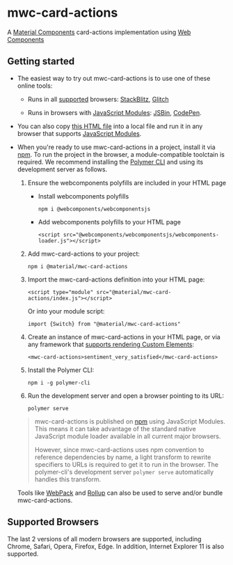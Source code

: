 # mwc-card-actions
A [Material Components](https://material.io/develop/) card-actions implementation using [Web Components](https://www.webcomponents.org/introduction)

## Getting started

 * The easiest way to try out mwc-card-actions is to use one of these online tools:

    * Runs in all [supported](#supported-browsers) browsers: [StackBlitz](https://stackblitz.com/edit/mwc-icon-example?file=index.js), [Glitch](https://glitch.com/edit/#!/mwc-icon-example?path=index.html)

    * Runs in browsers with [JavaScript Modules](https://caniuse.com/#search=modules): [JSBin](http://jsbin.com/qibisux/edit?html,output),
    [CodePen](https://codepen.io/azakus/pen/deZLja).

* You can also copy [this HTML file](https://gist.githubusercontent.com/azakus/f01e9fc2ed04e781ad5a52ded7b296e7/raw/266f2f4f91cbfe89b2acc6ec63957b1a3cfe9b39/index.html) into a local file and run it in any browser that supports [JavaScript Modules]((https://caniuse.com/#search=modules)).

* When you're ready to use mwc-card-actions in a project, install it via [npm](https://www.npmjs.com/). To run the project in the browser, a module-compatible toolctain is required. We recommend installing the [Polymer CLI](https://github.com/Polymer/polymer-cli) and using its development server as follows.

  1. Ensure the webcomponents polyfills are included in your HTML page

      - Install webcomponents polyfills

          ```npm i @webcomponents/webcomponentsjs```

      - Add webcomponents polyfills to your HTML page

          ```<script src="@webcomponents/webcomponentsjs/webcomponents-loader.js"></script>```

  1. Add mwc-card-actions to your project:

      ```npm i @material/mwc-card-actions```

  1. Import the mwc-card-actions definition into your HTML page:

      ```<script type="module" src="@material/mwc-card-actions/index.js"></script>```

      Or into your module script:

      ```import {Switch} from "@material/mwc-card-actions"```

  1. Create an instance of mwc-card-actions in your HTML page, or via any framework that [supports rendering Custom Elements](https://custom-elements-everywhere.com/):

      ```<mwc-card-actions>sentiment_very_satisfied</mwc-card-actions>```

  1. Install the Polymer CLI:

      ```npm i -g polymer-cli```

  1. Run the development server and open a browser pointing to its URL:

      ```polymer serve```

  > mwc-card-actions is published on [npm](https://www.npmjs.com/package/@material/mwc-card-actions) using JavaScript Modules.
  This means it can take advantage of the standard native JavaScript module loader available in all current major browsers.
  >
  > However, since mwc-card-actions uses npm convention to reference dependencies by name, a light transform to rewrite specifiers to URLs is required to get it to run in the browser. The polymer-cli's development server `polymer serve` automatically handles this transform.

  Tools like [WebPack](https://webpack.js.org/) and [Rollup](https://rollupjs.org/) can also be used to serve and/or bundle mwc-card-actions.

## Supported Browsers

The last 2 versions of all modern browsers are supported, including
Chrome, Safari, Opera, Firefox, Edge. In addition, Internet Explorer 11 is also supported.